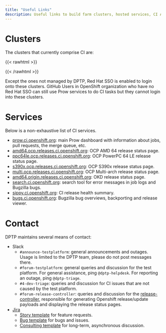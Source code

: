 ```yaml
---
title: "Useful Links"
description: Useful links to build farm clusters, hosted services, CI APIs and human contacts.
---
```


# Clusters
The clusters that currently comprise CI are:

{{< rawhtml >}}
<ul id="ul_clusters">
</ul>
{{< /rawhtml >}}

Except the ones not managed by DPTP, Red Hat SSO is enabled to login onto these clusters.
GitHub Users in OpenShift organization who have no Red Hat SSO can still use Prow services to do CI tasks but they cannot login into these clusters.

# Services

Below is a non-exhaustive list of CI services.

* [prow.ci.openshift.org](https://prow.ci.openshift.org/): main Prow dashboard with information about jobs, pull requests, the merge queue, etc.
* [amd64.ocp.releases.ci.openshift.org](https://amd64.ocp.releases.ci.openshift.org/): OCP AMD 64 release status page.
* [ppc64le.ocp.releases.ci.openshift.org](https://ppc64le.ocp.releases.ci.openshift.org/): OCP PowerPC 64 LE release status page.
* [s390x.ocp.releases.ci.openshift.org](https://s390x.ocp.releases.ci.openshift.org/): OCP S390x release status page.
* [multi.ocp.releases.ci.openshift.org](https://multi.ocp.releases.ci.openshift.org/): OCP Multi-arch release status page.
* [amd64.origin.releases.ci.openshift.org](https://amd64.origin.releases.ci.openshift.org/): OKD release status page.
* [search.ci.openshift.org](https://search.ci.openshift.org/): search tool for error messages in job logs and Bugzilla bugs.
* [sippy.ci.openshift.org](https://sippy.ci.openshift.org/): CI release health summary.
* [bugs.ci.openshift.org](https://bugs.ci.openshift.org/): Bugzilla bug overviews, backporting and release viewer.

# Contact

DPTP maintains several means of contact:

* Slack
    * `#announce-testplatform`: general announcements and outages. Usage is limited to the DPTP team, please do not post messages there.
    * `#forum-testplatform`: general queries and discussion for the test platform. For general assistance, ping `@dptp-helpdesk`. For reporting an outage, ping `@dptp-triage`.
    * `#4-dev-triage`: queries and discussion for CI issues that are not caused by the test platform.
    * `#forum-release-controller`: queries and discussion for the [release-controller](https://github.com/openshift/release-controller), responsible for generating Openshift release/update payloads and displaying the release status pages.
* [Jira](https://issues.redhat.com/projects/DPTP)
    * [Story template](https://issues.redhat.com/browse/DPTP-417) for feature requests.
    * [Bug template](https://issues.redhat.com/browse/DPTP-419) for bugs and issues.
    * [Consulting template](https://issues.redhat.com/browse/DPTP-897) for long-term, asynchronous discussion.
